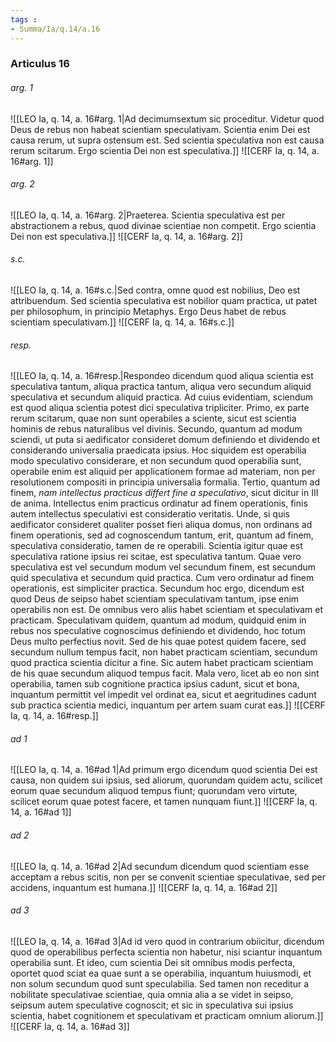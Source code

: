 ```yaml
---
tags : 
- Summa/Ia/q.14/a.16
---
```


### Articulus 16

###### arg. 1
![[LEO Ia, q. 14, a. 16#arg. 1|Ad decimumsextum sic proceditur. Videtur quod Deus de rebus non habeat scientiam speculativam. Scientia enim Dei est causa rerum, ut supra ostensum est. Sed scientia speculativa non est causa rerum scitarum. Ergo scientia Dei non est speculativa.]]
![[CERF Ia, q. 14, a. 16#arg. 1]]

###### arg. 2
![[LEO Ia, q. 14, a. 16#arg. 2|Praeterea. Scientia speculativa est per abstractionem a rebus, quod divinae scientiae non competit. Ergo scientia Dei non est speculativa.]]
![[CERF Ia, q. 14, a. 16#arg. 2]]

###### s.c.
![[LEO Ia, q. 14, a. 16#s.c.|Sed contra, omne quod est nobilius, Deo est attribuendum. Sed scientia speculativa est nobilior quam practica, ut patet per philosophum, in principio Metaphys. Ergo Deus habet de rebus scientiam speculativam.]]
![[CERF Ia, q. 14, a. 16#s.c.]]

###### resp.
![[LEO Ia, q. 14, a. 16#resp.|Respondeo dicendum quod aliqua scientia est speculativa tantum, aliqua practica tantum, aliqua vero secundum aliquid speculativa et secundum aliquid practica. Ad cuius evidentiam, sciendum est quod aliqua scientia potest dici speculativa tripliciter. Primo, ex parte rerum scitarum, quae non sunt operabiles a sciente, sicut est scientia hominis de rebus naturalibus vel divinis. Secundo, quantum ad modum sciendi, ut puta si aedificator consideret domum definiendo et dividendo et considerando universalia praedicata ipsius. Hoc siquidem est operabilia modo speculativo considerare, et non secundum quod operabilia sunt, operabile enim est aliquid per applicationem formae ad materiam, non per resolutionem compositi in principia universalia formalia. Tertio, quantum ad finem, *nam intellectus practicus differt fine a speculativo*, sicut dicitur in III de anima. Intellectus enim practicus ordinatur ad finem operationis, finis autem intellectus speculativi est consideratio veritatis. Unde, si quis aedificator consideret qualiter posset fieri aliqua domus, non ordinans ad finem operationis, sed ad cognoscendum tantum, erit, quantum ad finem, speculativa consideratio, tamen de re operabili. Scientia igitur quae est speculativa ratione ipsius rei scitae, est speculativa tantum. Quae vero speculativa est vel secundum modum vel secundum finem, est secundum quid speculativa et secundum quid practica. Cum vero ordinatur ad finem operationis, est simpliciter practica. Secundum hoc ergo, dicendum est quod Deus de seipso habet scientiam speculativam tantum, ipse enim operabilis non est. De omnibus vero aliis habet scientiam et speculativam et practicam. Speculativam quidem, quantum ad modum, quidquid enim in rebus nos speculative cognoscimus definiendo et dividendo, hoc totum Deus multo perfectius novit. Sed de his quae potest quidem facere, sed secundum nullum tempus facit, non habet practicam scientiam, secundum quod practica scientia dicitur a fine. Sic autem habet practicam scientiam de his quae secundum aliquod tempus facit. Mala vero, licet ab eo non sint operabilia, tamen sub cognitione practica ipsius cadunt, sicut et bona, inquantum permittit vel impedit vel ordinat ea, sicut et aegritudines cadunt sub practica scientia medici, inquantum per artem suam curat eas.]]
![[CERF Ia, q. 14, a. 16#resp.]]

###### ad 1
![[LEO Ia, q. 14, a. 16#ad 1|Ad primum ergo dicendum quod scientia Dei est causa, non quidem sui ipsius, sed aliorum, quorundam quidem actu, scilicet eorum quae secundum aliquod tempus fiunt; quorundam vero virtute, scilicet eorum quae potest facere, et tamen nunquam fiunt.]]
![[CERF Ia, q. 14, a. 16#ad 1]]

###### ad 2
![[LEO Ia, q. 14, a. 16#ad 2|Ad secundum dicendum quod scientiam esse acceptam a rebus scitis, non per se convenit scientiae speculativae, sed per accidens, inquantum est humana.]]
![[CERF Ia, q. 14, a. 16#ad 2]]

###### ad 3
![[LEO Ia, q. 14, a. 16#ad 3|Ad id vero quod in contrarium obiicitur, dicendum quod de operabilibus perfecta scientia non habetur, nisi sciantur inquantum operabilia sunt. Et ideo, cum scientia Dei sit omnibus modis perfecta, oportet quod sciat ea quae sunt a se operabilia, inquantum huiusmodi, et non solum secundum quod sunt speculabilia. Sed tamen non receditur a nobilitate speculativae scientiae, quia omnia alia a se videt in seipso, seipsum autem speculative cognoscit; et sic in speculativa sui ipsius scientia, habet cognitionem et speculativam et practicam omnium aliorum.]]
![[CERF Ia, q. 14, a. 16#ad 3]]

